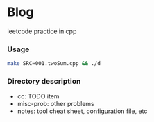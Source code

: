 # Blog
leetcode practice in cpp

### Usage
```sh
make SRC=001.twoSum.cpp && ./d
```

### Directory description
* cc: TODO item
* misc-prob: other problems
* notes: tool cheat sheet, configuration file, etc
